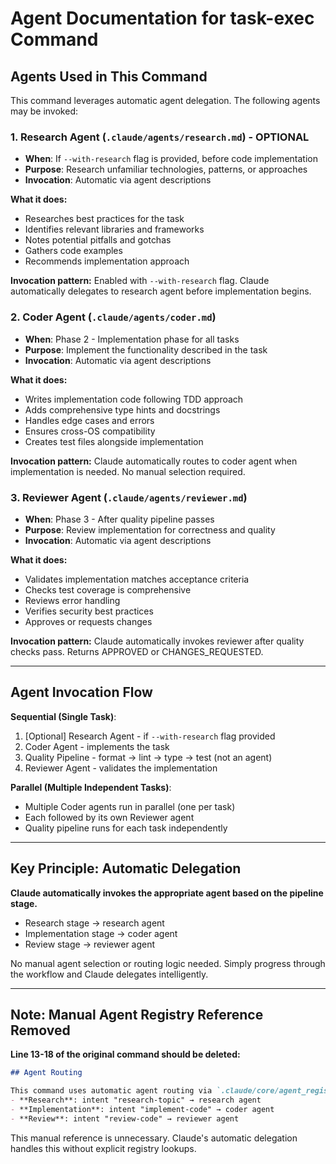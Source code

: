 # Agent Documentation for task-exec Command

## Agents Used in This Command

This command leverages automatic agent delegation. The following agents may be invoked:

### 1. Research Agent (`.claude/agents/research.md`) - OPTIONAL
- **When**: If `--with-research` flag is provided, before code implementation
- **Purpose**: Research unfamiliar technologies, patterns, or approaches
- **Invocation**: Automatic via agent descriptions

**What it does:**
- Researches best practices for the task
- Identifies relevant libraries and frameworks
- Notes potential pitfalls and gotchas
- Gathers code examples
- Recommends implementation approach

**Invocation pattern:**
Enabled with `--with-research` flag. Claude automatically delegates to research agent before implementation begins.

### 2. Coder Agent (`.claude/agents/coder.md`)
- **When**: Phase 2 - Implementation phase for all tasks
- **Purpose**: Implement the functionality described in the task
- **Invocation**: Automatic via agent descriptions

**What it does:**
- Writes implementation code following TDD approach
- Adds comprehensive type hints and docstrings
- Handles edge cases and errors
- Ensures cross-OS compatibility
- Creates test files alongside implementation

**Invocation pattern:**
Claude automatically routes to coder agent when implementation is needed. No manual selection required.

### 3. Reviewer Agent (`.claude/agents/reviewer.md`)
- **When**: Phase 3 - After quality pipeline passes
- **Purpose**: Review implementation for correctness and quality
- **Invocation**: Automatic via agent descriptions

**What it does:**
- Validates implementation matches acceptance criteria
- Checks test coverage is comprehensive
- Reviews error handling
- Verifies security best practices
- Approves or requests changes

**Invocation pattern:**
Claude automatically invokes reviewer after quality checks pass. Returns APPROVED or CHANGES_REQUESTED.

---

## Agent Invocation Flow

**Sequential (Single Task)**:
1. [Optional] Research Agent - if `--with-research` flag provided
2. Coder Agent - implements the task
3. Quality Pipeline - format → lint → type → test (not an agent)
4. Reviewer Agent - validates the implementation

**Parallel (Multiple Independent Tasks)**:
- Multiple Coder agents run in parallel (one per task)
- Each followed by its own Reviewer agent
- Quality pipeline runs for each task independently

---

## Key Principle: Automatic Delegation

**Claude automatically invokes the appropriate agent based on the pipeline stage.**

- Research stage → research agent
- Implementation stage → coder agent
- Review stage → reviewer agent

No manual agent selection or routing logic needed. Simply progress through the workflow and Claude delegates intelligently.

---

## Note: Manual Agent Registry Reference Removed

**Line 13-18 of the original command should be deleted:**

```markdown
## Agent Routing

This command uses automatic agent routing via `.claude/core/agent_registry.json`:
- **Research**: intent "research-topic" → research agent
- **Implementation**: intent "implement-code" → coder agent
- **Review**: intent "review-code" → reviewer agent
```

This manual reference is unnecessary. Claude's automatic delegation handles this without explicit registry lookups.
